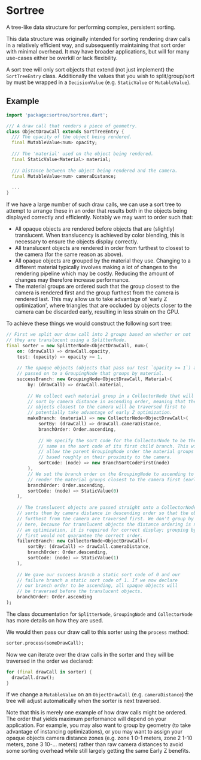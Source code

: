 # Sortree

A tree-like data structure for performing complex, persistent sorting.

This data structure was originally intended for sorting rendering draw
calls in a relatively efficient way, and subsequently maintaining that sort
order with minimal overhead. It may have broader applications, but will for 
many use-cases either be overkill or lack flexibility.

A sort tree will only sort objects that extend (not just implement) the
`SortTreeEntry` class. Additionally the values that you wish to split/group/sort
by must be wrapped in a `DecisionValue` (e.g. `StaticValue` or `MutableValue`).

## Example

```dart
import 'package:sortree/sortree.dart';

/// A draw call that renders a piece of geometry.
class ObjectDrawCall extends SortTreeEntry {
  /// The opacity of the object being rendered.
  final MutableValue<num> opacity;
  
  /// The 'material' used on the object being rendered.
  final StaticValue<Material> material;
  
  /// Distance between the object being rendered and the camera.
  final MutableValue<num> cameraDistance;
  
  ...
}
```

If we have a large number of such draw calls, we can use a sort tree to attempt to
arrange these in an order that results both in the objects being displayed correctly
and efficiently. Notably we may want to order such that:

- All opaque objects are rendered before objects that are (slightly) translucent.
  When translucency is achieved by color blending, this is necessary to ensure the
  objects display correctly.
- All translucent objects are rendered in order from furthest to closest to the camera
  (for the same reason as above).
- All opaque objects are grouped by the material they use. Changing to a different
  material typically involves making a lot of changes to the rendering pipeline which
  may be costly. Reducing the amount of changes may therefore increase performance.
- The material groups are ordered such that the group closest to the camera is rendered
  first and the group furthest from the camera is rendered last. This may allow us to
  take advantage of 'early Z optimization', where triangles that are occluded by objects
  closer to the camera can be discarded early, resulting in less strain on the GPU.
  
To achieve these things we would construct the following sort tree:

```dart
// First we split our draw call into 2 groups based on whether or not
// they are translucent using a SplitterNode.
final sorter = new SplitterNode<ObjectDrawCall, num>(
    on: (drawCall) => drawCall.opacity,
    test: (opacity) => opacity >= 1,
    
    // The opaque objects (objects that pass our test `opacity >= 1`) are 
    // passed on to a GroupingNode that groups by material.
    successBranch: new GroupingNode<ObjectDrawCall, Material>(
        by: (drawCall) => drawCall.material,
        
        // We collect each material group in a CollectorNode that will
        // sort by camera distance in ascending order, meaning that the
        // objects closest to the camera will be traversed first to 
        // potentially take advantage of early Z optimization.
        makeBranch: (material) => new CollectorNode<ObjectDrawCall>(
            sortBy: (drawCall) => drawCall.cameraDistance,
            branchOrder: Order.ascending,
            
            // We specify the sort code for the CollectorNode to be the
            // same as the sort code of its first child branch. This will
            // allow the parent GroupingNode order the material groups
            // based roughly on their proximity to the camera.
            sortCode: (node) => new BranchSortCodeFirst(node)
        ),
        // We set the branch order on the GroupingNode to ascending to
        // render the material groups closest to the camera first (early Z).
        branchOrder: Order.ascending,
        sortCode: (node) => StaticValue(0)
    ),
    
    // The translucent objects are passed straight onto a CollectorNode that
    // sorts them by camera distance in descending order so that the objects
    // furthest from the camera are traversed first. We don't group by material
    // here, because for translucent objects the distance ordering is not just
    // an optimization, it is required for correct display; grouping by material
    // first would not guarantee the correct order.
    failureBranch: new CollectorNode<ObjectDrawCall>(
        sortBy: (drawCall) => drawCall.cameraDistance,
        branchOrder: Order.descending,
        sortCode: (node) => StaticValue(1)
    ),
    
    // We gave our success branch a static sort code of 0 and our
    // failure branch a static sort code of 1. If we now declare
    // our branch order to be ascending, all opaque objects will
    // be traversed before the translucent objects.
    branchOrder: Order.ascending
);
```

The class documentation for `SplitterNode`, `GroupingNode` and `CollectorNode`
has more details on how they are used.

We would then pass our draw call to this sorter using the `process` method:

```dart
sorter.process(someDrawCall);
```

Now we can iterate over the draw calls in the sorter and they will be traversed
in the order we declared:

```dart
for (final drawCall in sorter) {
  drawCall.draw();
}
```

If we change a `MutableValue` on an `ObjectDrawCall` (e.g. `cameraDistance`) the
tree will adjust automatically when the sorter is next traversed.

Note that this is merely one example of how draw calls might be ordered. The order
that yields maximum performance will depend on your application. For example, you may
also want to group by geometry (to take advantage of instancing optimizations), or
you may want to assign your opaque objects camera distance zones (e.g. zone 1 0-1 
meters, zone 2 1-10 meters, zone 3 10-... meters) rather than raw camera distances
to avoid some sorting overhead while still largely getting the same Early Z benefits.
